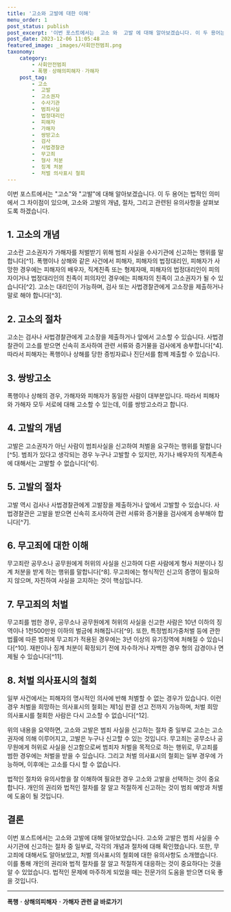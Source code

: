 ```yaml
---
title: '고소와 고발에 대한 이해'
menu_order: 1
post_status: publish
post_excerpt: '이번 포스트에서는  고소 와  고발 에 대해 알아보겠습니다. 이 두 용어는 법적인 의미에서 그 차이점이 있으며, 고소와 고발의 개념, 절차, 그리고 관련된 유의사항을 살펴보도록 하겠습니다.'
post_date: 2023-12-06 11:05:48
featured_image: _images/사회안전범죄.png
taxonomy:
    category:
        - 사회안전범죄
        - 폭행ㆍ상해의피해자ㆍ가해자
    post_tag:
        - 고소
        -  고발
        -  고소권자
        -  수사기관
        -  범죄사실
        -  법정대리인
        -  피해자
        -  가해자
        -  쌍방고소
        -  검사
        -  사법경찰관
        -  무고죄
        -  형사 처분
        -  징계 처분
        -  처벌 의사표시 철회
---
```



이번 포스트에서는 "고소"와 "고발"에 대해 알아보겠습니다. 이 두 용어는 법적인 의미에서 그 차이점이 있으며, 고소와 고발의 개념, 절차, 그리고 관련된 유의사항을 살펴보도록 하겠습니다.

## 1. 고소의 개념

고소란 고소권자가 가해자를 처벌받기 위해 범죄 사실을 수사기관에 신고하는 행위를 말합니다[^1]. 폭행이나 상해와 같은 사건에서 피해자, 피해자의 법정대리인, 피해자가 사망한 경우에는 피해자의 배우자, 직계친족 또는 형제자매, 피해자의 법정대리인이 피의자이거나 법정대리인의 친족이 피의자인 경우에는 피해자의 친족이 고소권자가 될 수 있습니다[^2]. 고소는 대리인이 가능하며, 검사 또는 사법경찰관에게 고소장을 제출하거나 말로 해야 합니다[^3].

## 2. 고소의 절차

고소는 검사나 사법경찰관에게 고소장을 제출하거나 앞에서 고소할 수 있습니다. 사법경찰관이 고소를 받으면 신속히 조사하여 관련 서류와 증거물을 검사에게 송부합니다[^4]. 따라서 피해자는 폭행이나 상해를 당한 증빙자료나 진단서를 함께 제출할 수 있습니다.

## 3. 쌍방고소

폭행이나 상해의 경우, 가해자와 피해자가 동일한 사람이 대부분입니다. 따라서 피해자와 가해자 모두 서로에 대해 고소할 수 있는데, 이를 쌍방고소라고 합니다.

## 4. 고발의 개념

고발은 고소권자가 아닌 사람이 범죄사실을 신고하여 처벌을 요구하는 행위를 말합니다[^5]. 범죄가 있다고 생각되는 경우 누구나 고발할 수 있지만, 자기나 배우자의 직계존속에 대해서는 고발할 수 없습니다[^6].

## 5. 고발의 절차

고발 역시 검사나 사법경찰관에게 고발장을 제출하거나 앞에서 고발할 수 있습니다. 사법경찰관은 고발을 받으면 신속히 조사하여 관련 서류와 증거물을 검사에게 송부해야 합니다[^7].

## 6. 무고죄에 대한 이해

무고죄란 공무소나 공무원에게 허위의 사실을 신고하여 다른 사람에게 형사 처분이나 징계 처분을 받게 하는 행위를 말합니다[^8]. 무고죄에는 형식적인 신고의 증명이 필요하지 않으며, 자진하여 사실을 고지하는 것이 핵심입니다.

## 7. 무고죄의 처벌

무고죄를 범한 경우, 공무소나 공무원에게 허위의 사실을 신고한 사람은 10년 이하의 징역이나 1천500만원 이하의 벌금에 처해집니다[^9]. 또한, 특정범죄가중처벌 등에 관한 법률에 따른 범죄에 무고죄가 적용된 경우에는 3년 이상의 유기징역에 처해질 수 있습니다[^10]. 재판이나 징계 처분이 확정되기 전에 자수하거나 자백한 경우 형의 감경이나 면제될 수 있습니다[^11].

## 8. 처벌 의사표시의 철회

일부 사건에서는 피해자의 명시적인 의사에 반해 처벌할 수 없는 경우가 있습니다. 이런 경우 처벌을 희망하는 의사표시의 철회는 제1심 판결 선고 전까지 가능하며, 처벌 희망 의사표시를 철회한 사람은 다시 고소할 수 없습니다[^12].

위의 내용을 요약하면, 고소와 고발은 범죄 사실을 신고하는 절차 중 일부로 고소는 고소권자에 의해 이루어지고, 고발은 누구나 신고할 수 있는 것입니다. 무고죄는 공무소나 공무원에게 허위로 사실을 신고함으로써 범죄자 처벌을 목적으로 하는 행위로, 무고죄를 범한 경우에는 처벌을 받을 수 있습니다. 그리고 처벌 의사표시의 철회는 일부 경우에 가능하며, 이후에는 고소를 다시 할 수 없습니다.

법적인 절차와 유의사항을 잘 이해하여 필요한 경우 고소와 고발을 선택하는 것이 중요합니다. 개인의 권리와 법적인 절차를 잘 알고 적절하게 신고하는 것이 범죄 예방과 처벌에 도움이 될 것입니다.

## 결론

이번 포스트에서는 고소와 고발에 대해 알아보았습니다. 고소와 고발은 범죄 사실을 수사기관에 신고하는 절차 중 일부로, 각각의 개념과 절차에 대해 확인했습니다. 또한, 무고죄에 대해서도 알아보았고, 처벌 의사표시의 철회에 대한 유의사항도 소개했습니다. 이를 통해 개인의 권리와 법적 절차를 잘 알고 적절하게 대응하는 것이 중요하다는 것을 알 수 있었습니다. 법적인 문제에 마주하게 되었을 때는 전문가의 도움을 받으면 더욱 좋을 것입니다.
<!-- wp:separator -->
<hr class="wp-block-separator has-alpha-channel-opacity"/>
<!-- /wp:separator -->

<!-- wp:group {"backgroundColor":"base","layout":{"type":"constrained"}} -->
<div class="wp-block-group has-base-background-color has-background"><!-- wp:paragraph {"align":"center","fontSize":"medium"} -->
<p class="has-text-align-center has-large-font-size"><strong>폭행ㆍ상해의피해자ㆍ가해자 관련 글 바로가기</strong></p>
<!-- /wp:paragraph -->


<!-- wp:latest-posts
{"categories":[{"id":30700,"count":19,"description":"","link":"https://uknowlaw.com/category/%ed%8f%ad%ed%96%89%e3%86%8d%ec%83%81%ed%95%b4%ec%9d%98%ed%94%bc%ed%95%b4%ec%9e%90%e3%86%8d%ea%b0%80%ed%95%b4%ec%9e%90/","name":"폭행ㆍ상해의피해자ㆍ가해자","slug":"폭행ㆍ상해의피해자ㆍ가해자","taxonomy":"category","parent":0,"meta":[],"_links":{"self":[{"href":"https://uknowlaw.com/wp-json/wp/v2/categories/30700"}],"collection":[{"href":"https://uknowlaw.com/wp-json/wp/v2/categories"}],"about":[{"href":"https://uknowlaw.com/wp-json/wp/v2/taxonomies/category"}],"wp:post_type":[{"href":"https://uknowlaw.com/wp-json/wp/v2/posts?categories=30700"}],"curies":[{"name":"wp","href":"https://api.w.org/{rel}","templated":true}]}}],"postsToShow":100,"excerptLength":28,"postLayout":"grid","columns":2,"featuredImageAlign":"left","featuredImageSizeSlug":"large","fontSize":"small"} /--></div>
<!-- /wp:group -->